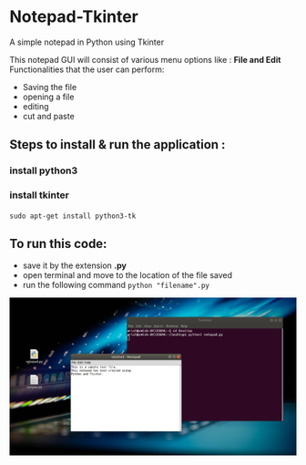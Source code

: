 # Notepad-Tkinter
A simple notepad in Python using Tkinter

This notepad GUI will consist of various menu options like :
**File and Edit** 
Functionalities that the user can perform: 
- Saving the file
- opening a file
- editing
- cut and paste

## Steps to install & run the application : 
### install python3
### install tkinter
  ` sudo apt-get install python3-tk `
  
## To run this code: 
- save it by the extension **.py**
- open terminal and move to the location of the file saved
- run the following command
  `python "filename".py`    


<p align="center">
  <img src="https://github.com/amish1999/Notepad-Tkinter/blob/main/Screenshot%20from%202021-04-10%2005-20-38.png" width="850" title="hover text">
</p>

